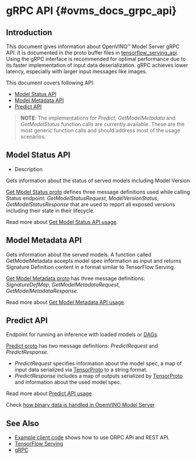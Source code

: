 # gRPC API {#ovms_docs_grpc_api}

## Introduction 
This document gives information about OpenVINO&trade; Model Server gRPC API. It is documented in the proto buffer files in [tensorflow_serving_api](https://github.com/tensorflow/serving/tree/r1.14/tensorflow_serving/apis). 
Using the gRPC interface is recommended for optimal performance due to its faster implementation of input data deserialization. gRPC achieves lower latency, especially with larger input messages like images. 

This document covers following API:
* <a href="#model-status">Model Status API</a>
* <a href="#model-metadata">Model Metadata API </a>
* <a href="#predict">Predict API </a>


> **NOTE**: The implementations for *Predict*, *GetModelMetadata* and *GetModelStatus* function calls are currently available. 
These are the most generic function calls and should address most of the usage scenarios.


## Model Status API <a name="model-status"></a>

- Description

Gets information about the status of served models including Model Version

 [Get Model Status proto](https://github.com/tensorflow/serving/blob/master/tensorflow_serving/apis/get_model_status.proto) defines three message definitions used while calling Status endpoint: *GetModelStatusRequest*, *ModelVersionStatus*, *GetModelStatusResponse* that are used to report all exposed versions including their state in their lifecycle.

 Read more about [Get Model Status API usage](https://github.com/openvinotoolkit/model_server/blob/releases/2022/1/client/python/tensorflow-serving-api/samples/README.md#model-status-api).


## Model Metadata API <a name="model-metadata"></a>

Gets information about the served models. A function called GetModelMetadata accepts model spec information as input and returns Signature Definition content in a format similar to TensorFlow Serving.
 
[Get Model Metadata proto](https://github.com/tensorflow/serving/blob/master/tensorflow_serving/apis/get_model_metadata.proto) has three message definitions: *SignatureDefMap*, *GetModelMetadataRequest*, *GetModelMetadataResponse*. 

Read more about [Get Model Metadata API usage](https://github.com/openvinotoolkit/model_server/blob/releases/2022/1/client/python/tensorflow-serving-api/samples/README.md#model-metadata-api).     


## Predict API <a name="predict"></a>

Endpoint for running an inference with loaded models or [DAGs](./demultiplexing.md).

[Predict proto](https://github.com/tensorflow/serving/blob/r1.14/tensorflow_serving/apis/predict.proto) has two message definitions: *PredictRequest* and  *PredictResponse*.  
 * *PredictRequest* specifies information about the model spec, a map of input data serialized via 
[TensorProto](https://github.com/tensorflow/tensorflow/blob/master/tensorflow/core/framework/tensor.proto) to a string format.
 * *PredictResponse* includes a map of outputs serialized by 
[TensorProto](https://github.com/tensorflow/tensorflow/blob/master/tensorflow/core/framework/tensor.proto) and information about the used model spec.

Read more about [Predict API usage](https://github.com/openvinotoolkit/model_server/blob/releases/2022/1/client/python/tensorflow-serving-api/samples/README.md#predict-api)

Check [how binary data is handled in OpenVINO Model Server](./binary_input.md)


## See Also

- [Example client code](https://github.com/openvinotoolkit/model_server/blob/releases/2022/1/client/python/tensorflow-serving-api/samples/README.md) shows how to use GRPC API and REST API.
- [TensorFlow Serving](https://github.com/tensorflow/serving)
- [gRPC](https://grpc.io/)




 




